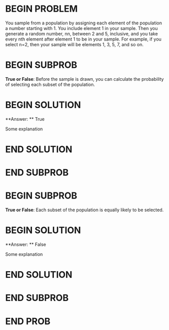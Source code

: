 # BEGIN PROBLEM

You sample from a population by assigning each element of the population a number starting with 1. You include element 1 in your sample. Then you generate a random number, nn, between 2 and 5, inclusive, and you take every nth element after element 1 to be in your sample. For example, if you select n=2, then your sample will be elements 1, 3, 5, 7, and so on.

# BEGIN SUBPROB

**True or False**: Before the sample is drawn, you can calculate the probability of selecting each subset of the population.

# BEGIN SOLUTION

**Answer: ** True

Some explanation

# END SOLUTION

# END SUBPROB

# BEGIN SUBPROB

**True or False**: Each subset of the population is equally likely to be selected.

# BEGIN SOLUTION

**Answer: ** False

Some explanation

# END SOLUTION

# END SUBPROB

# END PROB